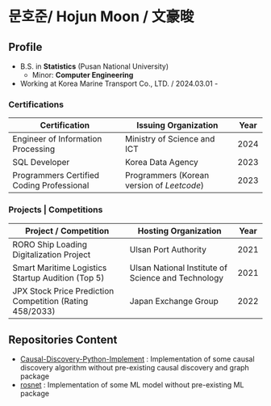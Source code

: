 # 문호준/ Hojun Moon / 文豪晙
## Profile

* B.S. in **Statistics** (Pusan National University)
  * Minor: **Computer Engineering**
* Working at Korea Marine Transport Co., LTD. / 2024.03.01 -


### Certifications
| Certification                             | Issuing Organization                       | Year |
| ----------------------------------------- | ------------------------------------------ | ---- |
| Engineer of Information Processing        | Ministry of Science and ICT                | 2024 |
| SQL Developer                             | Korea Data Agency                          | 2023 |
| Programmers Certified Coding Professional | Programmers (Korean version of *Leetcode*) | 2023 |


### Projects | Competitions
| Project / Competition                                    | Hosting Organization                               | Year |
| -------------------------------------------------------- | -------------------------------------------------- | ---- |
| RORO Ship Loading Digitalization Project                 | Ulsan Port Authority                               | 2021 |
| Smart Maritime Logistics Startup Audition (Top 5)        | Ulsan National Institute of Science and Technology | 2021 |
| JPX Stock Price Prediction Competition (Rating 458/2033) | Japan Exchange Group                               | 2022 |


## Repositories Content
* [Causal-Discovery-Python-Implement](https://github.com/papamoon0113/Causal-Discovery-Python-Implement) : Implementation of some causal discovery algorithm without pre-existing causal discovery and graph package
* [rosnet](https://github.com/papamoon0113/rosnet) : Implementation of some ML model without pre-existing ML package


